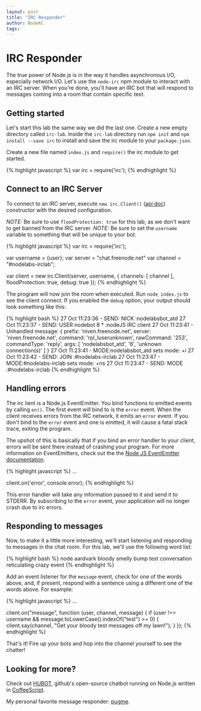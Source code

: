 ```yaml
---
layout: post
title: "IRC Responder"
author: NodeKC
tags:
---
```


# IRC Responder

The true power of Node.js is in the way it handles asynchronous I/O, especially network I/O. Let's use the `node-irc` npm module to interact with an IRC server. When you're done, you'll have an IRC bot that will respond to messages coming into a room that contain specific text.

## Getting started

Let's start this lab the same way we did the last one. Create a new empty directory called `irc-lab`. Inside the `irc-lab` directory run `npm init` and `npm install --save irc` to install and save the irc module to your `package.json`.

Create a new file named `index.js` and `require()` the irc module to get started.

{% highlight javascript %}
var irc = require('irc');
{% endhighlight %}

## Connect to an IRC Server

To connect to an IRC server, execute `new irc.Client()` ([api doc](https://node-irc.readthedocs.org/en/latest/API.html)) constructor with the desired configuration.

*NOTE:* Be sure to use `floodProtection: true` for this lab, as we don't want to get banned from the IRC server.
*NOTE:* Be sure to set the `username` variable to something that will be unique to your bot.

{% highlight javascript %}
var irc = require('irc');

var username = {user};
var server = "chat.freenode.net"
var channel = "#nodelabs-irclab";

var client = new irc.Client(server, username, {
   channels: [ channel ],
   floodProtection: true,
   debug: true
});
{% endhighlight %}

The program will now join the room when executed. Run `node index.js` to see the client connect. If you enabled the `debug` option, your output should look something like this:

{% highlight bash %}
27 Oct 11:23:36 - SEND: NICK :nodelabsbot_atd
27 Oct 11:23:37 - SEND: USER nodebot 8 * :nodeJS IRC client
27 Oct 11:23:41 - Unhandled message: { prefix: 'niven.freenode.net',
  server: 'niven.freenode.net',
  command: 'rpl_luserunknown',
  rawCommand: '253',
  commandType: 'reply',
  args: [ 'nodelabsbot_atd', '6', 'unknown connection(s)' ] }
27 Oct 11:23:41 - MODE:nodelabsbot_atd sets mode: +i
27 Oct 11:23:42 - SEND: JOIN :#nodelabs-irclab
27 Oct 11:23:47 - MODE:#nodelabs-irclab sets mode: +ns
27 Oct 11:23:47 - SEND: MODE :#nodelabs-irclab
{% endhighlight %}

## Handling errors

The irc lient is a Node.js EventEmitter. You bind functions to emitted events by calling `on()`. The first event will bind to is the `error` event. When the client receives errors from the IRC network, it emits an `error` event. If you don't bind to the `error` event and one is emitted, it will cause a fatal stack trace, exiting the program.

The upshot of this is basically that if you bind an error handler to your client, errors will be sent there instead of crashing your program. For more information on EventEmitters, check out the the [Node JS EventEmitter documentation](http://nodejs.org/api/events.html#events_class_events_eventemitter).

{% highlight javascript %}
...

client.on('error', console.error);
{% endhighlight %}

This error handler will take any information passed to it and send it to STDERR. By subscribing to the `error` event, your application will no longer crash due to irc errors.

## Responding to messages
Now, to make it a little more interesting, we'll start listening and responding to messages in the chat room. For this lab, we'll use the following word list:

{% highlight bash %}
node              aardvark
bloody            smelly
bump              test
conversation      reticulating
crazy             event
{% endhighlight %}

Add an event listener for the `message` event, check for one of the words above, and, if present, respond with a sentence using a different one of the words above. For example:

{% highlight javascript %}
...

client.on("message", function (user, channel, message) {
   if (user !== username && message.toLowerCase().indexOf("test") >= 0) {
      client.say(channel, "Get your bloody test messages off my lawn!");
   }
});
{% endhighlight %}

That's it! Fire up your bots and hop into the channel yourself to see the chatter!

## Looking for more?

Check out [HUBOT](http://hubot.github.com/), github's open-source chatbot running on Node.js written in [CoffeeScript](http://coffeescript.org/).

My personal favorite message responder: [pugme](https://github.com/github/hubot/blob/master/src/scripts/pugme.coffee).